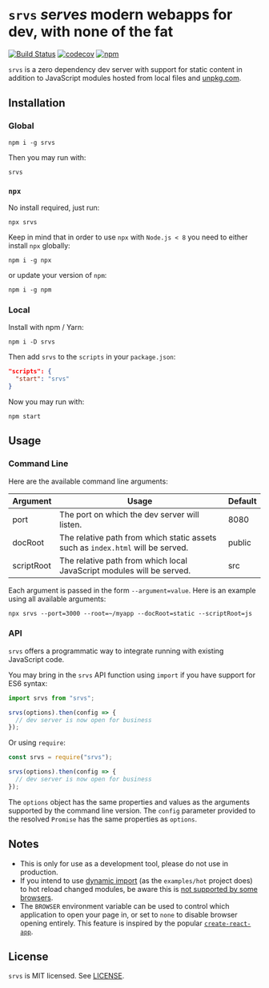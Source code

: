 # `srvs` *s*e*rv*e*s* modern webapps for dev, with none of the fat

[![Build Status](https://travis-ci.org/okwolf/srvs.svg?branch=master)](https://travis-ci.org/okwolf/srvs)
[![codecov](https://codecov.io/gh/okwolf/srvs/branch/master/graph/badge.svg)](https://codecov.io/gh/okwolf/srvs)
[![npm](https://img.shields.io/npm/v/srvs.svg)](https://www.npmjs.org/package/srvs)

`srvs` is a zero dependency dev server with support for static content in addition to JavaScript modules hosted from local files and [unpkg.com](https://unpkg.com).

## Installation

### Global

```console
npm i -g srvs
```

Then you may run with:

```console
srvs
```

### `npx`

No install required, just run:

```console
npx srvs
```

Keep in mind that in order to use `npx` with `Node.js < 8` you need to either install `npx` globally:

```console
npm i -g npx
```

or update your version of `npm`:

```console
npm i -g npm
```

### Local

Install with npm / Yarn:

```console
npm i -D srvs
```

Then add `srvs` to the `scripts` in your `package.json`:

```json
"scripts": {
  "start": "srvs"
}
```

Now you may run with:

```console
npm start
```

## Usage

### Command Line

Here are the available command line arguments:

| Argument   | Usage                                                                           | Default |
| ---------- | ------------------------------------------------------------------------------- | ------- |
| port       | The port on which the dev server will listen.                                   | 8080    |
| docRoot    | The relative path from which static assets such as `index.html` will be served. | public  |
| scriptRoot | The relative path from which local JavaScript modules will be served.           | src     |

Each argument is passed in the form `--argument=value`. Here is an example using all available arguments:

```console
npx srvs --port=3000 --root=~/myapp --docRoot=static --scriptRoot=js
```

### API

`srvs` offers a programmatic way to integrate running with existing JavaScript code.

You may bring in the `srvs` API function using `import` if you have support for ES6 syntax:

```js
import srvs from "srvs";

srvs(options).then(config => {
  // dev server is now open for business
});
```

Or using `require`:

```js
const srvs = require("srvs");

srvs(options).then(config => {
  // dev server is now open for business
});
```

The `options` object has the same properties and values as the arguments supported by the command line version. The `config` parameter provided to the resolved `Promise` has the same properties as `options`.

## Notes

- This is only for use as a development tool, please do not use in production.
- If you intend to use [dynamic import](https://github.com/tc39/proposal-dynamic-import#import) (as the `examples/hot` project does) to hot reload changed modules, be aware this is [not supported by some browsers](https://caniuse.com/#feat=es6-module-dynamic-import).
- The `BROWSER` environment variable can be used to control which application to open your page in, or set to `none` to disable browser opening entirely. This feature is inspired by the popular [`create-react-app`](https://facebook.github.io/create-react-app/docs/advanced-configuration).

## License

`srvs` is MIT licensed. See [LICENSE](LICENSE.md).
